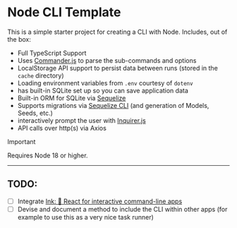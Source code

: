 # Node CLI Template

This is a simple starter project for creating a CLI with Node. Includes, out of the box:

- Full TypeScript Support
- Uses [Commander.js](https://github.com/tj/commander.js) to parse the sub-commands and options
- LocalStorage API support to persist data between runs (stored in the `cache` directory)
- Loading environment variables from `.env` courtesy of `dotenv`
- has built-in SQLite set up so you can save application data
- Built-in ORM for SQLite via [Sequelize](https://sequelize.org/)
- Supports migrations via [Sequelize CLI](https://github.com/sequelize/cli) (and generation of Models, Seeds, etc.)
- interactively prompt the user with [Inquirer.js](https://github.com/SBoudrias/Inquirer.js)
- API calls over http(s) via Axios

> [!IMPORTANT]
> Requires Node 18 or higher.

---

## TODO:

- [ ] Integrate [Ink: 🌈 React for interactive command-line apps](https://github.com/vadimdemedes/ink)
- [ ] Devise and document a method to include the CLI within other apps (for example to use this as a very nice task runner)
